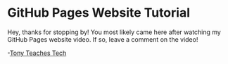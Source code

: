 <!DOCTYPE html>
<html lang="en">
<head>
    <meta charset="utf-8"/>
</head>
<body>
<h1>GitHub Pages Website Tutorial</h1>
<p>Hey, thanks for stopping by! You most likely came here after watching my GitHub Pages website video. If so, leave a comment on the video!</p>

<p>-<a href="https://tonyteaches.tech" target="_blank">Tony Teaches Tech</a></p>
</body>
</html>
